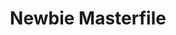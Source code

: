 ---
title: Newbie Masterfile
redirect_to: https://docs.google.com/spreadsheets/d/1u7BefJkv6V47tXtK-EfW3hWphefVEHGtoEWYmaGQErE/edit?usp=sharing
redirect_from: 
  - /NewbieMasterfile
  - /newbiemasterfile
---
